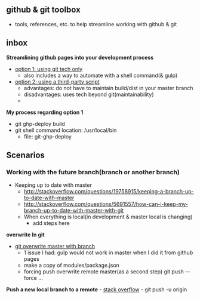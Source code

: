 ## github & git toolbox
  * tools, references, etc. to help streamline working with github & git


## inbox

__Streamlining github pages into your development process__
  * [option 1: using git tech only](https://gist.github.com/cobyism/4730490)
    * also includes a way to automate with a shell command(& gulp)
  * [option 2: using a third-party script](https://github.com/X1011/git-directory-deploy )
    * advantages: do not have to maintain build/dist in your master branch
    * disadvantages: uses tech beyond git(maintainability)
    *

__My process regarding option 1__

- git ghp-deploy build
- git shell command location: /usr/local/bin
    - file: git-ghp-deploy


## Scenarios

### Working with the future branch(branch or another branch)

- Keeping up to date with master
    * http://stackoverflow.com/questions/19758915/keeping-a-branch-up-to-date-with-master
    * http://stackoverflow.com/questions/5691557/how-can-i-keep-my-branch-up-to-date-with-master-with-git
    * When everything is local(in development & master local is changing)
        *   add steps here


__overwrite In git__

- [git overwrite master with branch](http://stackoverflow.com/questions/30105210/git-overwrite-master-with-branch)
    - 1 issue I had: gulp would not work in master when I did it from github pages
    - make a copy of modules/package.json
    - forcing push overwrite remote master(as a second step) git push --force ...

__Push a new local branch to a remote__
    - [stack overflow](http://stackoverflow.com/questions/2765421/push-a-new-local-branch-to-a-remote-git-repository-and-track-it-too)
    - git push -u origin <branch>
